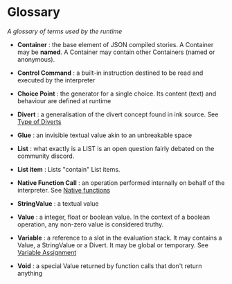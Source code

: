 # Glossary

_A glossary of terms used by the runtime_

* __Container__
: the base element of JSON compiled stories. A Container may be __named__. A Container may contain other Containers (named or anonymous).

* __Control Command__
: a built-in instruction destined to be read and executed by the interpreter

* __Choice Point__
: the generator for a single choice. Its content (text) and behaviour are defined at runtime

* __Divert__
: a generalisation of the divert concept found in ink source. See [Type of Diverts](diverts.md)

* __Glue__
: an invisible textual value akin to an unbreakable space

* __List__
: what exactly is a LIST is an open question fairly debated on the community discord.

* __List item__
: Lists "contain" List items.

* __Native Function Call__
: an operation performed internally on behalf of the interpreter. See [Native functions](native-functions.md)

* __StringValue__
: a textual value

* __Value__
: a integer, float or boolean value. In the context of a boolean operation, any non-zero value is considered truthy.

* __Variable__
: a reference to a slot in the evaluation stack. It may contains a Value, a StringValue or a Divert. It may be global or temporary. See [Variable Assignment](variables.md)

* __Void__
: a special Value returned by function calls that don't return anything